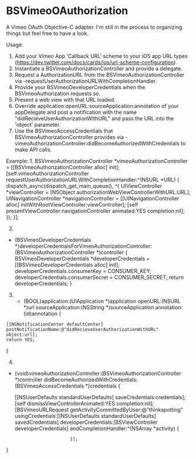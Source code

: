 BSVimeoOAuthorization
=====================

A Vimeo OAuth Objective-C adapter. I'm still in the process to organizing things but feel free to have a look.

Usage:
  1. Add your Vimeo App 'Callback URL' scheme to your iOS app URL types (https://dev.twitter.com/docs/cards/ios/url-scheme-configuration).
  2. Instantiate a BSVimeoAuthorizationController and provide a delegate.
  3. Request a AuthorizationURL from the BSVimeoAuthorizationController via -requestUserAuthorizationURLWithCompletionHandler.
  4. Provide your BSVimeoDeveloperCredentials when the BSVimeoAuthorization requests so.
  5. Present a web view with that URL loaded.
  6. Override application:openURL:sourceApplication:annotation of your appDelegate and post a notification with the name "didRecieveUserAuthorizationWithURL" and pass the URL into the 'object' parameter.
  7. Use the BSVimeoAccessCredentials that BSVimeoAuthorizationController provides via -vimeoAuthorizationController:didBecomeAuthorizedWithCredentials to make API calls.
  
Example:
  1.
  BSVimeoAuthorizationController *vimeoAuthorizationController = [[BSVimeoAuthorizationController alloc] init];
  [self.vimeoAuthorizationController requestUserAuthorizationURLWithCompletionHandler:^(NSURL *URL) {
    dispatch_async(dispatch_get_main_queue(), ^{
      UIViewController *viewController = [NSObject authorizationWebViewControllerWithURL:URL];
      UINavigationController *navigationController = [[UINavigationController alloc] initWithRootViewController:viewController];
      [self presentViewController:navigationController animated:YES completion:nil];
    });
  }];

  2. 
  - (BSVimeoDeveloperCredentials *)developerCredentialsForVimeoAuthorizationController:(BSVimeoAuthorizationController *)controller {
    BSVimeoDeveloperCredentials *developerCredentials = [[BSVimeoDeveloperCredentials alloc] init];
    developerCredentials.consumerKey = CONSUMER_KEY;
    developerCredentials.consumerSecret = CONSUMER_SECRET;
    return developerCredentials;
}

  3. - (BOOL)application:(UIApplication *)application
                 openURL:(NSURL *)url
       sourceApplication:(NSString *)sourceApplication
              annotation:(id)annotation {
    
    [[NSNotificationCenter defaultCenter] postNotificationName:@"didRecieveUserAuthorizationWithURL" object:url];
    return YES;
  }

  4.
  - (void)vimeoAuthorizationController:(BSVimeoAuthorizationController *)controller
    didBecomeAuthorizedWithCredentials:(BSVimeoAccessCredentials *)credentials {
    
    [[NSUserDefaults standardUserDefaults] saveCredentials:credentials];
    [self dismissViewControllerAnimated:YES completion:nil];
    [BSVimeoURLRequest getActivityCommittedByUser:@"thinkspotting"
                                 usingCredentials:[[NSUserDefaults standardUserDefaults] savedCredentials]
                             developerCredentials:[BSViewController developerCredentials]
                             andCompletionHandler:^(NSArray *activity) {
                                 
                             }];
}

